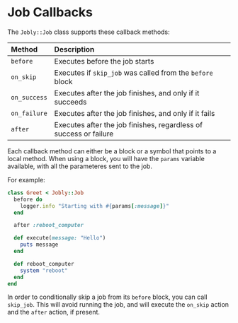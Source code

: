 # Job Callbacks

The `Jobly::Job` class supports these callback methods:

| Method | Description |
| :--- | :--- |
| `before` | Executes before the job starts |
| `on_skip` | Executes if `skip_job` was called from the `before` block |
| `on_success` | Executes after the job finishes, and only if it succeeds |
| `on_failure` | Executes after the job finishes, and only if it fails |
| `after` | Executes after the job finishes, regardless of success or failure |

Each callback method can either be a block or a symbol that points to a local
method. When using a block, you will have the `params` variable available,
with all the parameteres sent to the job.

For example:

```ruby
class Greet < Jobly::Job
  before do
    logger.info "Starting with #{params[:message]}"
  end

  after :reboot_computer

  def execute(message: "Hello")
    puts message
  end

  def reboot_computer
    system "reboot"
  end
end
```

In order to conditionally skip a job from its `before` block, you can call
`skip_job`. This will avoid running the job, and will execute the `on_skip`
action and the `after` action, if present.


